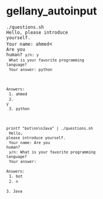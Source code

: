 # gellany_autoinput

<code>./questions.sh</code><br>
<code>Hello, please introduce yourself.</code><br>
<code>Your name: ahmed</code><<br>
<code>Are you human?
<code>y/n: y</code><br>
<code>What is your favorite programming language?</code><br>
<code>Your answer: python</code><br>

<code>Answers:</code><br>
<code>1. ahmed</code><br>
<code>2. y</code><br>
<code>3. python</code><br>

<code>printf "bot\nn\nJava" | ./questions.sh</code><br>
<code>Hello, please introduce yourself.</code><br>
<code>Your name: Are you human?</code><br>
<code>y/n: What is your favorite programming language?</code><br>
<code>Your answer: </code><br>
<code>Answers:</code><br>
<code>1. bot</code><br>
<code>2. n</code><br>
<code>3. Java</code><br></code><br>
